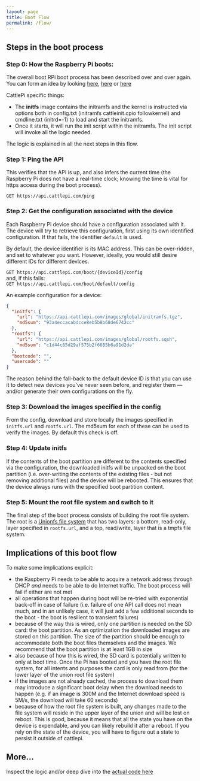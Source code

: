 ```yaml
---
layout: page
title: Boot Flow
permalink: /flow/
---
```


## Steps in the boot process

### Step 0: How the Raspberry Pi boots:
The overall boot RPi boot process has been described over and over again. You can form an idea by looking [here](https://raspberrypi.stackexchange.com/questions/10442/what-is-the-boot-sequence), [here](https://wiki.beyondlogic.org/index.php?title=Understanding_RaspberryPi_Boot_Process) or [here](https://www.raspberrypi.org/documentation/hardware/raspberrypi/bootmodes/bootflow.md)

CattlePi specific things:
 * The **initfs** image contains the initramfs and the kernel is instructed via options both in config.txt (initramfs cattleinit.cpio followkernel) and cmdline.txt (initrd=-1) to load and start the initramfs. 
 * Once it starts, it will run the init script within the initramfs. The init script will invoke all the logic needed.  
 
The logic is explained in all the next steps in this flow.

### Step 1: Ping the API

This verifies that the API is up, and also infers the current time (the Raspberry Pi does not have a real-time clock; knowing the time is vital for https access during the boot process).

`GET https://api.cattlepi.com/ping`

### Step 2: Get the configuration associated with the device

Each Raspberry Pi device should have a configuration associated with it. The device will try to retrieve this configuration, first using its own identified configuration. If that fails, the identifier `default` is used.

By default, the device identifier is its MAC address. This can be over-ridden, and set to whatever you want. However, ideally, you would still desire different IDs for different devices.

`GET https://api.cattlepi.com/boot/{deviceId}/config`  
and, if this fails:  
`GET https://api.cattlepi.com/boot/default/config`  

An example configuration for a device:  
```json
{
  "initfs": {
    "url": "https://api.cattlepi.com/images/global/initramfs.tgz",
    "md5sum": "93a4eccacabdcce8eb5b8b68de6742cc"
  },
  "rootfs": {
    "url": "https://api.cattlepi.com/images/global/rootfs.sqsh",
    "md5sum": "c1d44c65d29af575b2f6685b6a91d2da"
  },
  "bootcode": "",
  "usercode": ""
}
```  
The reason behind the fall-back to the default device ID is that you can use it to detect new devices you've never seen before, and register them — and/or generate their own configurations on the fly.

### Step 3: Download the images specified in the config

From the config, download and store locally the images specified in `initfs.url` and `rootfs.url`. The md5sum for each of these can be used to verify the images. By default this check is off.

### Step 4: Update initfs

If the contents of the boot partition are different to the contents specified via the configuration, the downloaded initfs will be unpacked on the boot partition (i.e. over-writing the contents of the existing files - but not removing additional files) and the device will be rebooted. This ensures that the device always runs with the specified boot partition content. 

### Step 5: Mount the root file system and switch to it

The final step of the boot process consists of building the root file system. The root is a [Unionfs file system](https://en.wikipedia.org/wiki/UnionFS) that has two layers: a bottom, read-only, layer specified in `rootfs.url`, and a top, read/write, layer that is a tmpfs file system.

## Implications of this boot flow

To make some implications explicit:
 * the Raspberry Pi needs to be able to acquire a network address through DHCP _and_ needs to be able to do Internet traffic. The boot process will fail if either are not met
 * all operations that happen during boot will be re-tried with exponential back-off in case of failure (i.e. failure of one API call does not mean much, and in an unlikely case, it will just add a few additional seconds to the boot - the boot is resilient to transient failures)
 * because of the way this is wired, only one partition is needed on the SD card: the boot partition. As an optimization the downloaded images are stored on this partition. The size of the partition should be enough to accommodate both the boot files themselves and the images. We recommend that the boot partition is at least 1GB in size
 * also because of how this is wired, the SD card is potentially written to only at boot time. Once the Pi has booted and you have the root file system, for all intents and purposes the card is only read from (for the lower layer of the union root file system)
 * if the images are not already cached, the process to download them may introduce a significant boot delay when the download needs to happen (e.g. if an image is 300M and the Internet download speed is 5M/s, the download will take 60 seconds)
 * because of how the root file system is built, any changes made to the file system will reside in the upper layer of the union and will be lost on reboot. This is good, because it means that all the state you have on the device is expendable, and you can likely rebuild it after a reboot. If you rely on the state of the device, you will have to figure out a state to persist it outside of cattlepi.

## More... 

Inspect the logic and/or deep dive into the [actual code here](https://github.com/cattlepi/cattlepi/tree/master/templates/raspbian_cattlepi/resources/usr/share/initramfs-tools)


